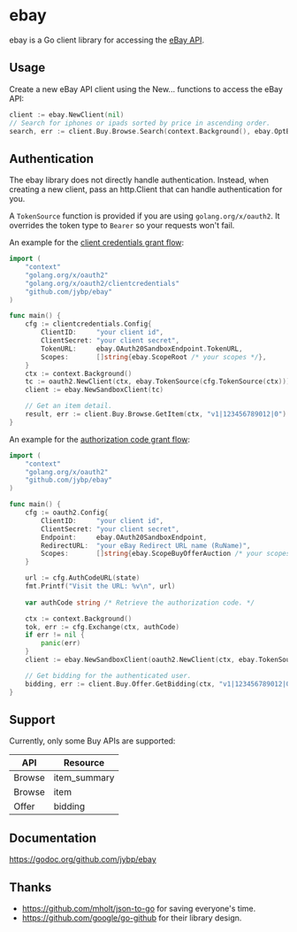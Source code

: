 # ebay

ebay is a Go client library for accessing the [eBay API](https://developer.ebay.com/).

## Usage

Create a new eBay API client using the New... functions to access the eBay API:

```go
client := ebay.NewClient(nil)
// Search for iphones or ipads sorted by price in ascending order.
search, err := client.Buy.Browse.Search(context.Background(), ebay.OptBrowseSearch("iphone ipad"), ebay.OptBrowseSearchSort("price"))
```

## Authentication

The ebay library does not directly handle authentication. Instead, when creating a new client, pass an http.Client that can handle authentication for you.

A `TokenSource` function is provided if you are using `golang.org/x/oauth2`. It overrides the token type to `Bearer` so your requests won't fail.

An example for the [client credentials grant flow](https://developer.ebay.com/api-docs/static/oauth-client-credentials-grant.html):

```go
import (
	"context"
	"golang.org/x/oauth2"
	"golang.org/x/oauth2/clientcredentials"
	"github.com/jybp/ebay"
)

func main() {
	cfg := clientcredentials.Config{
		ClientID:     "your client id",
		ClientSecret: "your client secret",
		TokenURL:     ebay.OAuth20SandboxEndpoint.TokenURL,
		Scopes:       []string{ebay.ScopeRoot /* your scopes */},
	}
	ctx := context.Background()
	tc := oauth2.NewClient(ctx, ebay.TokenSource(cfg.TokenSource(ctx)))
	client := ebay.NewSandboxClient(tc)

	// Get an item detail.
	result, err := client.Buy.Browse.GetItem(ctx, "v1|123456789012|0")
}
```

An example for the [authorization code grant flow](https://developer.ebay.com/api-docs/static/oauth-authorization-code-grant.html):


```go
import (
	"context"
	"golang.org/x/oauth2"
	"github.com/jybp/ebay"
)

func main() {
	cfg := oauth2.Config{
		ClientID:     "your client id",
		ClientSecret: "your client secret",
		Endpoint:     ebay.OAuth20SandboxEndpoint,
		RedirectURL:  "your eBay Redirect URL name (RuName)",
		Scopes:       []string{ebay.ScopeBuyOfferAuction /* your scopes */},
	}

	url := cfg.AuthCodeURL(state)
	fmt.Printf("Visit the URL: %v\n", url)
	
	var authCode string /* Retrieve the authorization code. */

	ctx := context.Background()
	tok, err := cfg.Exchange(ctx, authCode)
	if err != nil {
		panic(err)
	}
	client := ebay.NewSandboxClient(oauth2.NewClient(ctx, ebay.TokenSource(cfg.TokenSource(ctx, tok))))

	// Get bidding for the authenticated user.
	bidding, err := client.Buy.Offer.GetBidding(ctx, "v1|123456789012|0", ebay.BuyMarketplaceUSA)
}
```

## Support

Currently, only some Buy APIs are supported:

| API | Resource |
| --- | --- | 
| Browse | item_summary |
| Browse | item |
| Offer | bidding |


## Documentation

https://godoc.org/github.com/jybp/ebay

## Thanks

- https://github.com/mholt/json-to-go for saving everyone's time.
- https://github.com/google/go-github for their library design.
